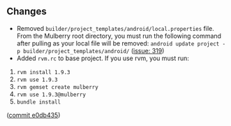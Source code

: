 ## Changes
* Removed `builder/project_templates/android/local.properties` file. From the Mulberry root directory, you must run the following command after pulling as your local file will be removed:
`android update project -p builder/project_templates/android/`
([issue: 319](https://github.com/Toura/mulberry/pull/319))
* Added `rvm.rc` to base project. If you use rvm, you must run:
 
 1. `rvm install 1.9.3`
 1. `rvm use 1.9.3`
 1. `rvm gemset create mulberry`
 1. `rvm use 1.9.3@mulberry`
 1. `bundle install`
 
 ([commit e0db435](https://github.com/Toura/mulberry/commit/e0db4350f7c2a27ae234bb27595c793b40025900))